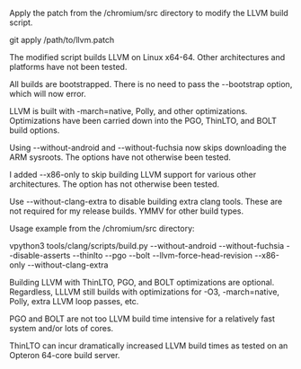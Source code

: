 Apply the patch from the /chromium/src directory to modify the LLVM build script.

git apply /path/to/llvm.patch

The modified script builds LLVM on Linux x64-64. Other architectures and platforms have not been tested.

All builds are bootstrapped. There is no need to pass the --bootstrap option, which will now error.

LLVM is built with -march=native, Polly, and other optimizations. Optimizations have been carried down into the PGO, ThinLTO, and BOLT build options.

Using --without-android and --without-fuchsia now skips downloading the ARM sysroots. The options have not otherwise been tested.

I added --x86-only to skip building LLVM support for various other architectures. The option has not otherwise been tested.

Use --without-clang-extra to disable building extra clang tools. These are not required for my release builds. YMMV for other build types.

Usage example from the /chromium/src directory:

vpython3 tools/clang/scripts/build.py --without-android --without-fuchsia --disable-asserts --thinlto --pgo --bolt --llvm-force-head-revision --x86-only --without-clang-extra

Building LLVM with ThinLTO, PGO, and BOLT optimizations are optional. Regardless, LLLVM still builds with optimizations for -O3, -march=native, Polly, extra LLVM loop passes, etc.

PGO and BOLT are not too LLVM build time intensive for a relatively fast system and/or lots of cores.

ThinLTO can incur dramatically increased LLVM build times as tested on an Opteron 64-core build server.
